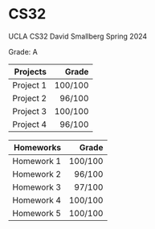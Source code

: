 # CS32

UCLA CS32 David Smallberg Spring 2024

Grade: A

| Projects  | Grade  |
| ---------:| ------:|
| Project 1 | 100/100|
| Project 2 | 96/100 |
| Project 3 | 100/100|
| Project 4 | 96/100 |

| Homeworks  | Grade  |
| ----------:| ------:|
| Homework 1 | 100/100|
| Homework 2 | 96/100 |
| Homework 3 | 97/100 |
| Homework 4 | 100/100|
| Homework 5 | 100/100 


